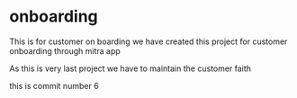 # onboarding
This is for customer on boarding 
we have created this project for customer onboarding through mitra app 

As this is very last project we have to maintain the customer faith 


this is commit number 6
